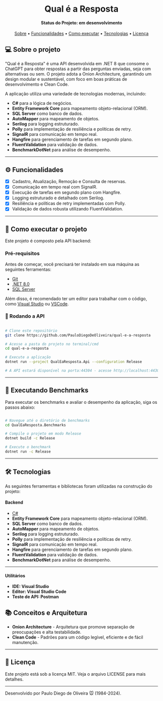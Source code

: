 <h1 align="center">
      Qual é a Resposta
</h1>

<h4 align="center"> 
	Status do Projeto: em desenvolvimento
</h4>

<p align="center">
 <a href="#-sobre-o-projeto">Sobre</a> •
 <a href="#%EF%B8%8F-funcionalidades">Funcionalidades</a> •
 <a href="#-como-executar-o-projeto">Como executar</a> • 
 <a href="#-tecnologias">Tecnologias</a> • 
 <a href="#user-content--licença">Licença</a>
</p>

## 💻 Sobre o projeto

"Qual é a Resposta" é uma API desenvolvida em .NET 8 que consome o ChatGPT para obter respostas a partir das perguntas enviadas, seja com alternativas ou sem. O projeto adota a Onion Architecture, garantindo um design modular e sustentável, com foco em boas práticas de desenvolvimento e Clean Code.

A aplicação utiliza uma variedade de tecnologias modernas, incluindo:

- **C#** para a lógica de negócios.
- **Entity Framework Core** para mapeamento objeto-relacional (ORM).
- **SQL Server** como banco de dados.
- **AutoMapper** para mapeamento de objetos.
- **Serilog** para logging estruturado.
- **Polly** para implementação de resiliência e políticas de retry.
- **SignalR** para comunicação em tempo real.
- **Hangfire** para gerenciamento de tarefas em segundo plano.
- **FluentValidation** para validação de dados.
- **BenchmarkDotNet** para análise de desempenho.

---

## ⚙️ Funcionalidades

- [x] Cadastro, Atualização, Remoção e Consulta de reservas.
- [x] Comunicação em tempo real com SignalR.
- [x] Execução de tarefas em segundo plano com Hangfire.
- [x] Logging estruturado e detalhado com Serilog.
- [x] Resiliência e políticas de retry implementadas com Polly.
- [x] Validação de dados robusta utilizando FluentValidation.

---

## 🚀 Como executar o projeto

Este projeto é composto pela API backend:

### Pré-requisitos

Antes de começar, você precisará ter instalado em sua máquina as seguintes ferramentas:

- [Git](https://git-scm.com)
- [.NET 8.0](https://dotnet.microsoft.com/en-us/download/dotnet/8.0)
- [SQL Server](https://www.microsoft.com/pt-br/sql-server/sql-server-downloads)

Além disso, é recomendado ter um editor para trabalhar com o código, como [Visual Studio](https://visualstudio.microsoft.com/pt-br/downloads/) ou [VSCode](https://code.visualstudio.com/).

### 🎲 Rodando a API

```bash

# Clone este repositório
git clone https://github.com/PauloDiegoDeOliveira/qual-e-a-resposta

# Acesse a pasta do projeto no terminal/cmd
cd qual-e-a-resposta

# Execute a aplicação
dotnet run --project QualEaResposta.Api --configuration Release

# A API estará disponível na porta:44304 - acesse http://localhost:44304

```

---

## 🎯 Executando Benchmarks

Para executar os benchmarks e avaliar o desempenho da aplicação, siga os passos abaixo:

```bash

# Navegue até o diretório de benchmarks
cd QualEaResposta.Benchmarks

# Compile o projeto em modo Release
dotnet build -c Release

# Execute o benchmark
dotnet run -c Release

```

---

## 🛠 Tecnologias

As seguintes ferramentas e bibliotecas foram utilizadas na construção do projeto:

#### **Backend**

- [C#](https://docs.microsoft.com/pt-br/dotnet/csharp/)
- **Entity Framework Core** para mapeamento objeto-relacional (ORM).
- **SQL Server** como banco de dados.
- **AutoMapper** para mapeamento de objetos.
- **Serilog** para logging estruturado.
- **Polly** para implementação de resiliência e políticas de retry.
- **SignalR** para comunicação em tempo real.
- **Hangfire** para gerenciamento de tarefas em segundo plano.
- **FluentValidation** para validação de dados.
- **BenchmarkDotNet** para análise de desempenho.

---

#### [](https://github.com/tgmarinho/Ecoleta#utilit%C3%A1rios)**Utilitários**

- **IDE: Visual Studio**
- **Editor: Visual Studio Code**
- **Teste de API: Postman**

## 📚 Conceitos e Arquitetura

- **Onion Architecture** - Arquitetura que promove separação de preocupações e alta testabilidade.
- **Clean Code** - Padrões para um código legível, eficiente e de fácil manutenção.

---

## 📝 Licença

Este projeto está sob a licença MIT. Veja o arquivo LICENSE para mais detalhes.

---

Desenvolvido por Paulo Diego de Oliveira 🐭 (1984-2024).
